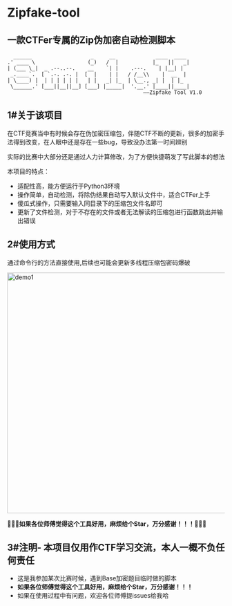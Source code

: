 # Zipfake-tool
## 一款CTFer专属的Zip伪加密自动检测脚本
```
  ______                   _     __             ____  ____
.' ____ \                 (_)   /  |           |_   ||   _|
| (___ \_|  _ .--..--.    __    `| |    .---.    | |__| |
 _.____`.  [ `.-. .-. |  [  |    | |   / /__\\    |  __  |
| \____) |  | | | | | |   | |   _| |_  | \__., _| |  | |_
 \______.' [___||__||__] [___] |_____|  '.__.' |____||____|
                                            ——Zipfake Tool V1.0

```

## 1#关于该项目
在CTF竞赛当中有时候会存在伪加密压缩包，伴随CTF不断的更新，很多的加密手法得到改变，在人眼中还是存在一些bug，导致没办法第一时间辨别

实际的比赛中大部分还是通过人力计算修改，为了方便快捷萌发了写此脚本的想法

本项目的特点：
- 适配性高，能方便运行于Python3环境
- 操作简单，自动检测，将除伪结果自动写入默认文件中，适合CTFer上手
- 傻瓜式操作，只需要输入同目录下的压缩包文件名即可
- 更新了文件检测，对于不存在的文件或者无法解读的压缩包进行函数跳出并输出错误

## 2#使用方式
通过命令行的方法直接使用,后续也可能会更新多线程压缩包密码爆破

<img width="557" alt="demo1" src="https://github.com/user-attachments/assets/9e8d03a6-0a50-420b-9f4e-41c69c065fab">

**🌸🌸🌸如果各位师傅觉得这个工具好用，麻烦给个Star，万分感谢！！！🌸🌸🌸**
## 3#注明- 本项目仅用作CTF学习交流，本人一概不负任何责任
- 这是我参加某次比赛时候，遇到Base加密题目临时做的脚本
- **如果各位师傅觉得这个工具好用，麻烦给个Star，万分感谢！！！**
- 如果在使用过程中有问题，欢迎各位师傅提issues给我哈
